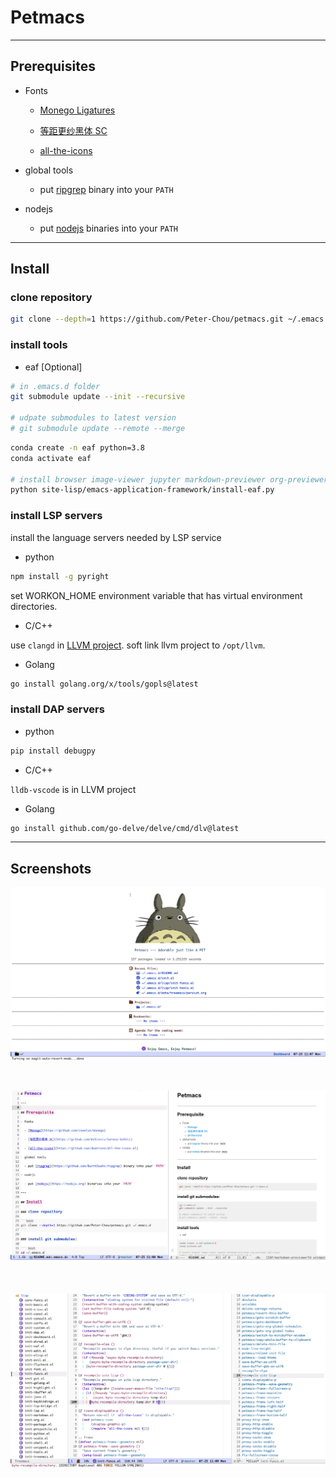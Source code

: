 # Petmacs

---

## Prerequisites

- Fonts

  - [Monego Ligatures](https://github.com/cseelus/monego)

  - [等距更纱黑体 SC](https://github.com/be5invis/Sarasa-Gothic)

  - [all-the-icons](https://github.com/domtronn/all-the-icons.el)

- global tools

  - put [ripgrep](https://github.com/BurntSushi/ripgrep) binary into your `PATH`

- nodejs

  - put [nodejs](https://nodejs.org) binaries into your `PATH`

---

## Install

### clone repository

```bash
git clone --depth=1 https://github.com/Peter-Chou/petmacs.git ~/.emacs.d
```

### install tools

- eaf [Optional]

``` bash
# in .emacs.d folder
git submodule update --init --recursive

# udpate submodules to latest version
# git submodule update --remote --merge
```

``` bash
conda create -n eaf python=3.8
conda activate eaf

# install browser image-viewer jupyter markdown-previewer org-previewer pdf-viewer git
python site-lisp/emacs-application-framework/install-eaf.py
```

### install LSP servers

install the language servers needed by LSP service

- python

``` sh
npm install -g pyright
```

set WORKON_HOME environment variable that has virtual environment directories.

- C/C++

use `clangd` in [LLVM project](https://github.com/llvm/llvm-project). soft link llvm project to `/opt/llvm`.

- Golang

``` bash
go install golang.org/x/tools/gopls@latest
```

### install DAP servers

- python

``` bash
pip install debugpy
```

- C/C++

`lldb-vscode` is in LLVM project

- Golang

``` bash
go install github.com/go-delve/delve/cmd/dlv@latest
```

---


## Screenshots

![dashboard](./data/pics/dashboard.png)

<br>

![markdown](./data/pics/markdown.png)

<br>

![elisp](./data/pics/elisp.png)
